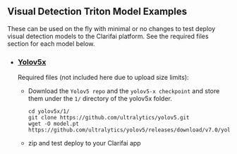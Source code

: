 ## Visual Detection Triton Model Examples

These can be used on the fly with minimal or no changes to test deploy visual detection models to the Clarifai platform. See the required files section for each model below.

* ### [Yolov5x](./yolov5x/)

	Required files (not included here due to upload size limits):

	* Download the `Yolov5 repo` and the `yolov5-x checkpoint` and store them under the `1/` directory of the yolov5x folder.
		```
		cd yolov5x/1/
		git clone https://github.com/ultralytics/yolov5.git
		wget -O model.pt https://github.com/ultralytics/yolov5/releases/download/v7.0/yolov5x.pt
		```
	* zip and test deploy to your Clarifai app
